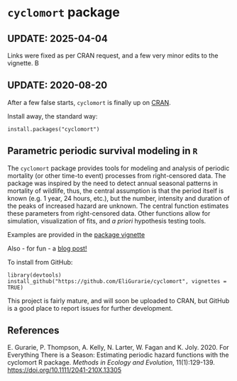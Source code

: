 # `cyclomort` package 

## UPDATE: 2025-04-04

Links were fixed as per CRAN request, and a few very minor edits to the vignette.  B

## UPDATE: 2020-08-20

After a few false starts, `cyclomort` is finally up on [CRAN](https://CRAN.R-project.org/package=cyclomort).

Install away, the standard way:

```
install.packages("cyclomort")
```

## Parametric periodic survival modeling in `R`

The `cyclomort` package provides tools for modeling and analysis of periodic mortality (or other time-to event) processes from right-censored data. The package was inspired by the need to detect annual seasonal patterns in mortality of wildlife, thus, the central assumption is that the period itself is known (e.g. 1 year, 24 hours, etc.), but the number, intensity and duration of the peaks of increased hazard are unknown.  The central function estimates these parameters from right-censored data. Other functions allow for simulation, visualization of fits, and *a priori* hypothesis testing tools.  

Examples are provided in the [package vignette](http://htmlpreview.github.io/?https://github.com/EliGurarie/cyclomort/blob/master/doc/cyclomort.html)

Also - for fun - a [blog post!](https://methodsblog.com/2019/10/31/modelling-mortalities/)

To install from GitHub:

```
library(devtools)
install_github("https://github.com/EliGurarie/cyclomort", vignettes = TRUE)
```

This project is fairly mature, and will soon be uploaded to CRAN, but GitHub is a good place to report issues for further development. 

## References

E. Gurarie, P. Thompson, A. Kelly, N. Larter, W. Fagan and K. Joly. 2020. For Everything There is a Season: Estimating periodic hazard functions with the cyclomort R package. *Methods in Ecology and Evolution*, 11(1):129-139. https://doi.org/10.1111/2041-210X.13305
